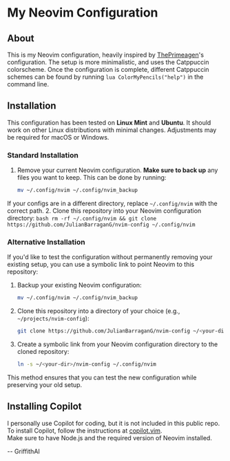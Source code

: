 # My Neovim Configuration

## About
This is my Neovim configuration, heavily inspired by [ThePrimeagen](https://github.com/theprimeagen)'s configuration.
The setup is more minimalistic, and uses the Catppuccin colorscheme. 
Once the configuration is complete, different Catppuccin schemes can be found by running `lua ColorMyPencils("help")` in the command line.

## Installation
This configuration has been tested on **Linux Mint** and **Ubuntu**. It should work on other Linux distributions with minimal changes. Adjustments may be required for macOS or Windows.

### Standard Installation
1. Remove your current Neovim configuration. **Make sure to back up** any files you want to keep. This can be done by running:
    ```bash
    mv ~/.config/nvim ~/.config/nvim_backup
    ```
If your configs are in a different directory, replace `~/.config/nvim` with the correct path.
2. Clone this repository into your Neovim configuration directory:
    ```bash
    rm -rf ~/.config/nvim && git clone https://github.com/JulianBarraganG/nvim-config ~/.config/nvim
    ```

### Alternative Installation
If you'd like to test the configuration without permanently removing your existing setup, you can use a symbolic link to point Neovim to this repository:
1. Backup your existing Neovim configuration:
    ```bash
    mv ~/.config/nvim ~/.config/nvim_backup
    ```
2. Clone this repository into a directory of your choice (e.g., `~/projects/nvim-config`):
    ```bash
    git clone https://github.com/JulianBarraganG/nvim-config ~/<your-dir>/nvim-config
    ```
3. Create a symbolic link from your Neovim configuration directory to the cloned repository:
    ```bash
    ln -s ~/<your-dir>/nvim-config ~/.config/nvim
    ```

This method ensures that you can test the new configuration while preserving your old setup.

## Installing Copilot
I personally use Copilot for coding, but it is not included in this public repo.  
To install Copilot, follow the instructions at [copilot.vim](https://github.com/github/copilot.vim).  
Make sure to have Node.js and the required version of Neovim installed.

<div style="text-align": right">-- GriffithAI </div>

